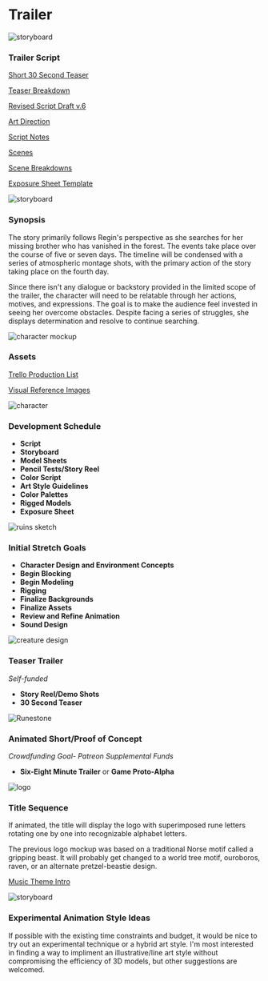# Trailer

![storyboard](https://github.com/jcongerkallas1/Brefhamer/blob/master/Images/forestsketchdetailed.jpg)
### Trailer Script

[Short 30 Second Teaser](https://github.com/jcongerkallas1/Folkvangr/blob/master/Documents/ShortTeaser.md)

[Teaser Breakdown](https://docs.google.com/spreadsheets/d/18mjPXGELkkLXWfYmBkXutbYODC72F1Pq4-kggU4Dnno/edit?usp=sharing)

[Revised Script Draft v.6](https://github.com/jcongerkallas1/Folkvangr/blob/master/Documents/script.mb)

[Art Direction](https://github.com/jcongerkallas1/Folkvangr/blob/master/Documents/Art_Direction.md)

[Script Notes](https://github.com/jcongerkallas1/Folkvangr/blob/master/Documents/script_notes.md)

[Scenes](https://docs.google.com/spreadsheets/d/1soiSnhoUNk8RovoLnLDJ6DYIq36NbLedOZQUKWtnhjE/edit?usp=sharing)

[Scene Breakdowns](https://docs.google.com/spreadsheets/d/1O49k0T9nOEONyeSdslIZxbT2U-ZDwiXI7stlKnVHx1g/edit?usp=sharing)

[Exposure Sheet Template](https://docs.google.com/spreadsheets/d/17MuCUg5NwhyVl2NZp06m9p3Ug7RId467MvHyuk9bij0/edit?usp=sharing)

![storyboard](https://github.com/jcongerkallas1/Brefhamer/blob/master/Images/forest_thumbs3.jpg)
### Synopsis
The story primarily follows Regin's perspective as she searches for her missing brother who has vanished in the forest.  The events take place over the course of five or seven days.  The timeline will be condensed with a series of atmospheric montage shots, with the primary action of the story taking place on the fourth day.

Since there isn't any dialogue or backstory provided in the limited scope of the trailer, the character will need to be relatable through her actions, motives, and expressions.  The goal is to make the audience feel invested in seeing her overcome obstacles.  Despite facing a series of struggles, she displays determination and resolve to continue searching. 

![character mockup](https://github.com/jcongerkallas1/Folkvangr/blob/master/Images/characters_final.jpg)

### Assets

[Trello Production List](https://trello.com/b/b2Wf4KYK/folkvangr)

[Visual Reference Images](https://www.pinterest.com/jcongerkallas1/)

![character](https://github.com/jcongerkallas1/Folkvangr/blob/master/Images/regin_widescreen.jpg)
### Development Schedule
- **Script**
- **Storyboard**
- **Model Sheets**
- **Pencil Tests/Story Reel**
- **Color Script**
- **Art Style Guidelines**
- **Color Palettes**
- **Rigged Models**
- **Exposure Sheet**

![ruins sketch](https://github.com/jcongerkallas1/Brefhamer/blob/master/Images/monastary_ruins_sketch_small.jpg)
### Initial Stretch Goals
- **Character Design and Environment Concepts**
- **Begin Blocking**
- **Begin Modeling**
- **Rigging**
- **Finalize Backgrounds**
- **Finalize Assets**
- **Review and Refine Animation**
- **Sound Design**

![creature design](https://github.com/jcongerkallas1/Folkvangr/blob/master/Images/ettin_highpoly_closeup.jpg)
### Teaser Trailer
*Self-funded*
- **Story Reel/Demo Shots**
- **30 Second Teaser**

![Runestone](https://github.com/jcongerkallas1/Folkvangr/blob/master/Images/fallen_tree_runestone.jpg)

### Animated Short/Proof of Concept
*Crowdfunding Goal- Patreon Supplemental Funds*
- **Six-Eight Minute Trailer** or **Game Proto-Alpha**

![logo](https://github.com/jcongerkallas1/Folkvangr/blob/master/Images/title_v1.jpg)

### Title Sequence
If animated, the title will display the logo with superimposed rune letters rotating one by one into recognizable alphabet letters.  

The previous logo mockup was based on a traditional Norse motif called a gripping beast.  It will probably get changed to a world tree motif, ouroboros, raven, or an alternate pretzel-beastie design.  

[Music Theme Intro](https://soundcloud.com/irkluesing/ravensong-master-6-10-17/s-8Oou2)

![storyboard](https://github.com/jcongerkallas1/Brefhamer/blob/master/Images/forest_scene_pencil_sketch.jpg)
### Experimental Animation Style Ideas
If possible with the existing time constraints and budget, it would be nice to try out an experimental technique or a hybrid art style.  I'm most interested in finding a way to impliment an illustrative/line art style without compromising the efficiency of 3D models, but other suggestions are welcomed.

